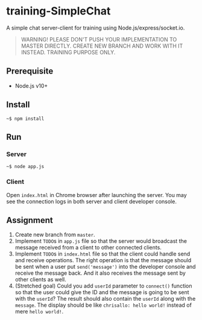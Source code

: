 # training-SimpleChat

A simple chat server-client for training using Node.js/express/socket.io.

> WARNING! PLEASE DON'T PUSH YOUR IMPLEMENTATION TO MASTER DIRECTLY. CREATE NEW BRANCH AND WORK WITH IT INSTEAD. TRAINING PURPOSE ONLY.

## Prerequisite

- Node.js v10+

## Install

```
~$ npm install
```

## Run

### Server

```
~$ node app.js
```

### Client

Open `index.html` in Chrome browser after launching the server. You may see the connection logs in both server and client developer console.

## Assignment

1. Create new branch from `master`.
1. Implement `TODO`s in `app.js` file so that the server would broadcast the message received from a client to other connected clients.
1. Implement `TODO`s in `index.html` file so that the client could handle send and receive operations. The right operation is that the message should be sent when a user put `send('message')` into the developer console and receive the message back. And it also receives the message sent by other clients as well.
1. (Stretched goal) Could you add `userId` parameter to `connect()` function so that the user could give the ID and the message is going to be sent with the `userId`? The result should also contain the `userId` along with the `message`. The display should be like `chrisallo: hello world!` instead of mere `hello world!`.